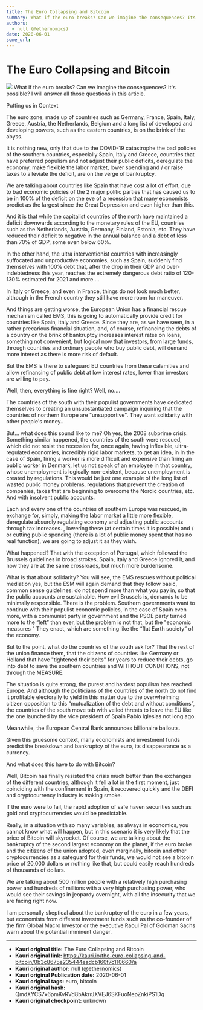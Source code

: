 ```yaml
---
title: The Euro Collapsing and Bitcoin
summary: What if the euro breaks? Can we imagine the consequences? Its possible? I will answer all those questions in this article. Putting us in Context The euro zone,
authors:
  - null (@ethernomics)
date: 2020-06-01
some_url: 
---
```


# The Euro Collapsing and Bitcoin


![](https://ipfs.infura.io/ipfs/QmYriFmSnes5qAgPbi8Qn4jwfbFG5B3twG3d271pJX4wXe)
What if the euro breaks? Can we imagine the consequences? It's possible? I will answer all those questions in this article.

Putting us in Context

The euro zone, made up of countries such as Germany, France, Spain, Italy, Greece, Austria, the Netherlands, Belgium and a long list of developed and developing powers, such as the eastern countries, is on the brink of the abyss.

It is nothing new, only that due to the COVID-19 catastrophe the bad policies of the southern countries, especially Spain, Italy and Greece, countries that have preferred populism and not adjust their public deficits, deregulate the economy, make flexible the labor market, lower spending and / or raise taxes to alleviate the deficit, are on the verge of bankruptcy.

We are talking about countries like Spain that have cost a lot of effort, due to bad economic policies of the 2 major politic parties that has caused us to be in 100% of the deficit on the eve of a recession that many economists predict as the largest since the Great Depression and even higher than this.

And it is that while the capitalist countries of the north have maintained a deficit downwards according to the monetary rules of the EU, countries such as the Netherlands, Austria, Germany, Finland, Estonia, etc. They have reduced their deficit to negative in the annual balance and a debt of less than 70% of GDP, some even below 60%.

In the other hand, the ultra interventionist countries with increasingly suffocated and unproductive economies, such as Spain, suddenly find themselves with 100% debt that, after the drop in their GDP and over-indebtedness this year, reaches the extremely dangerous debt ratio of 120-130% estimated for 2021 and more….

In Italy or Greece, and even in France, things do not look much better, although in the French country they still have more room for maneuver.

And things are getting worse, the European Union has a financial rescue mechanism called EMS, this is going to automatically provide credit for countries like Spain, Italy and Greece. Since they are, as we have seen, in a rather precarious financial situation, and, of course, refinancing the debts of a country on the brink of bankruptcy increases interest rates on loans, something not convenient, but logical now that investors, from large funds, through countries and ordinary people who buy public debt, will demand more interest as there is more risk of default.

But the EMS is there to safeguard EU countries from these calamities and allow refinancing of public debt at low interest rates, lower than investors are willing to pay.

Well, then, everything is fine right? Well, no….

The countries of the south with their populist governments have dedicated themselves to creating an unsubstantiated campaign inquiring that the countries of northern Europe are "unsupportive". They want solidarity with other people's money..

But… what does this sound like to me? Oh yes, the 2008 subprime crisis. Something similar happened, the countries of the south were rescued, which did not resist the recession for, once again, having inflexible, ultra-regulated economies, incredibly rigid labor markets, to get an idea, in In the case of Spain, firing a worker is more difficult and expensive than firing an public worker in Denmark, let us not speak of an employee in that country, whose unemployment is logically non-existent, because unemployment is created by regulations. This would be just one example of the long list of wasted public money problems, regulations that prevent the creation of companies, taxes that are beginning to overcome the Nordic countries, etc.
And with insolvent public accounts.

Each and every one of the countries of southern Europe was rescued, in exchange for, simply, making the labor market a little more flexible, deregulate absurdly regulating economy and adjusting public accounts through tax increases. , lowering these (at certain times it is possible) and / or cutting public spending (there is a lot of public money spent that has no real function), we are going to adjust it as they wish.

What happened? That with the exception of Portugal, which followed the Brussels guidelines in broad strokes, Spain, Italy and Greece ignored it, and now they are at the same crossroads, but much more burdensome.


What is that about solidarity? You will see, the EMS rescues without political mediation yes, but the ESM will again demand that they follow basic, common sense guidelines: do not spend more than what you pay in, so that the public accounts are sustainable. How evil Brussels is, demands to be minimally responsible. There is the problem. Southern governments want to continue with their populist economic policies, in the case of Spain even more, with a communist party in government and the PSOE party turned more to the “left” than ever, but the problem is not that, but the "economic measures " They enact, which are something like the “flat Earth society” of the economy.

But to the point, what do the countries of the south ask for? That the rest of the union finance them, that the citizens of countries like Germany or Holland that have "tightened their belts" for years to reduce their debts, go into debt to save the southern countries and WITHOUT CONDITIONS, not through the MEASURE.

The situation is quite strong, the purest and hardest populism has reached Europe. And although the politicians of the countries of the north do not find it profitable electorally to yield in this matter due to the overwhelming citizen opposition to this “mutualization of the debt and without conditions”, the countries of the south move tab with veiled threats to leave the EU like the one launched by the vice president of Spain Pablo Iglesias not long ago.


Meanwhile, the European Central Bank announces billionaire bailouts.

Given this gruesome context, many economists and investment funds predict the breakdown and bankruptcy of the euro, its disappearance as a currency.


And what does this have to do with Bitcoin?

Well, Bitcoin has finally resisted the crisis much better than the exchanges of the different countries, although it fell a lot in the first moment, just coinciding with the confinement in Spain, it recovered quickly and the DEFI and cryptocurrency industry is making smoke.

If the euro were to fail, the rapid adoption of safe haven securities such as gold and cryptocurrencies would be predictable.

Really, in a situation with so many variables, as always in economics, you cannot know what will happen, but in this scenario it is very likely that the price of Bitcoin will skyrocket. Of course, we are talking about the bankruptcy of the second largest economy on the planet, if the euro broke and the citizens of the union adopted, even marginally, bitcoin and other cryptocurrencies as a safeguard for their funds, we would not see a bitcoin price of 20,000 dollars or nothing like that, but could easily reach hundreds of thousands of dollars.

We are talking about 500 million people with a relatively high purchasing power and hundreds of millions with a very high purchasing power, who would see their savings in jeopardy overnight, with all the insecurity that we are facing right now.

I am personally skeptical about the bankruptcy of the euro in a few years, but economists from different investment funds such as the co-founder of the firm Global Macro Investor or the executive Raoul Pal of Goldman Sachs warn about the potential imminent danger.


---

- **Kauri original title:** The Euro Collapsing and Bitcoin
- **Kauri original link:** https://kauri.io/the-euro-collapsing-and-bitcoin/0b3c8675e235444eadcb160f7c110660/a
- **Kauri original author:** null (@ethernomics)
- **Kauri original Publication date:** 2020-06-01
- **Kauri original tags:** euro, bitcoin
- **Kauri original hash:** QmdXYCS7x6pmKvRVd8bAkrrJXVEJ6SKFuoNepZnkiPS1Dq
- **Kauri original checkpoint:** unknown



